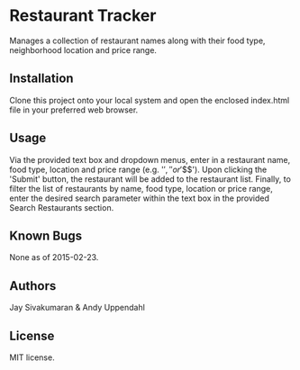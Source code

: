 Restaurant Tracker
======================

Manages a collection of restaurant names along with their
food type, neighborhood location and price range.

Installation
------------

Clone this project onto your local system and open the enclosed
index.html file in your preferred web browser.

Usage
-----

Via the provided text box and dropdown menus, enter in a
restaurant name, food type, location and price range (e.g. '$',
'$$' or '$$$'). Upon clicking the 'Submit' button, the restaurant
will be added to the restaurant list. Finally, to filter the
list of restaurants by name, food type, location or price range,
enter the desired search parameter within the text box in the
provided Search Restaurants section.

Known Bugs
----------

None as of 2015-02-23.

Authors
-------

Jay Sivakumaran & Andy Uppendahl

License
-------

MIT license.
